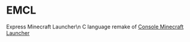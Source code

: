 # EMCL
Express Minecraft Launcher\n
C language remake of [Console Minecraft Launcher](https://github.com/MrShieh-X/console-minecraft-launcher)
